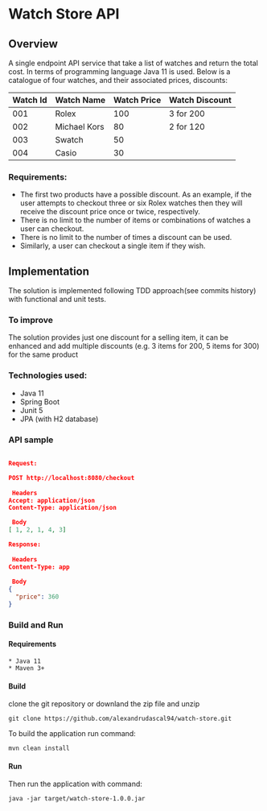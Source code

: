 # Watch Store API

## Overview

A single endpoint API service that take a list of watches and return the total cost. In terms of programming language Java 11 is
used. Below is a catalogue of four watches, and their associated prices, discounts:

Watch Id     | Watch Name  | Watch Price  | Watch Discount |  
------------- | ------------- | ------------- | ------------- |
001         | Rolex         | 100 | 3 for 200  |
002         | Michael Kors | 80  | 2 for 120  |
003         | Swatch        | 50 |   |
004         | Casio         | 30  |   |

### Requirements:
* The first two products have a possible discount. As an example, if the user attempts to
  checkout three or six Rolex watches then they will receive the discount price once or twice,
  respectively.
* There is no limit to the number of items or combinations of watches a user can checkout.
* There is no limit to the number of times a discount can be used.
* Similarly, a user can checkout a single item if they wish.

## Implementation

The solution is implemented following TDD approach(see commits history) with functional and unit tests.

### To improve
The solution provides just one discount for a selling item, it can be enhanced and add multiple discounts (e.g. 3 items for 200, 5 items for 300) for the same product

### Technologies used:
* Java 11
* Spring Boot
* Junit 5
* JPA (with H2 database)

### API sample

```json

Request:

POST http://localhost:8080/checkout
        
 Headers
Accept: application/json
Content-Type: application/json

 Body
[ 1, 2, 1, 4, 3]

Response: 
        
 Headers
Content-Type: app
        
 Body
{ 
  "price": 360 
}
```

### Build and Run

#### Requirements

    * Java 11
    * Maven 3+

#### Build


clone the git repository or downland the zip file and unzip

```
git clone https://github.com/alexandrudascal94/watch-store.git
```

To build the application run command:

```
mvn clean install
```

#### Run
Then run the application with command:

```
java -jar target/watch-store-1.0.0.jar
```
